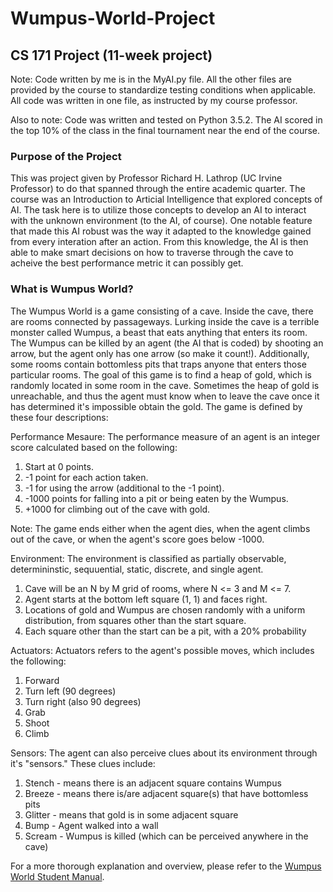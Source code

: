 # Wumpus-World-Project
## CS 171 Project (11-week project)

Note: Code written by me is in the MyAI.py file. All the other files are provided by the course to standardize testing conditions when applicable. All code was written in one file, as instructed by my course professor.

Also to note: Code was written and tested on Python 3.5.2. The AI scored in the top 10% of the class in the final tournament near the end of the course. 

### Purpose of the Project
This was project given by Professor Richard H. Lathrop (UC Irvine Professor) to do that spanned through the entire academic quarter. The course was an Introduction to Articial Intelligence that explored concepts of AI. The task here is to utilize those concepts to develop an AI to interact with the unknown environment (to the AI, of course). One notable feature that made this AI robust was the way it adapted to the knowledge gained from every interation after an action. From this knowledge, the AI is then able to make smart decisions on how to traverse through the cave to acheive the best performance metric it can possibly get. 

### What is Wumpus World?
The Wumpus World is a game consisting of a cave. Inside the cave, there are rooms connected by passageways. Lurking inside the cave is a terrible monster called Wumpus, a beast that eats anything that enters its room. The Wumpus can be killed by an agent (the AI that is coded) by shooting an arrow, but the agent only has one arrow (so make it count!). Additionally, some rooms contain bottomless pits that traps anyone that enters those particular rooms. The goal of this game is to find a heap of gold, which is randomly located in some room in the cave. Sometimes the heap of gold is unreachable, and thus the agent must know when to leave the cave once it has determined it's impossible obtain the gold. The game is defined by these four descriptions:

Performance Mesaure:
  The performance measure of an agent is an integer score calculated based on the following:
  1. Start at 0 points.
  2. -1 point for each action taken. 
  3. -1 for using the arrow (additional to the -1 point).
  4. -1000 points for falling into a pit or being eaten by the Wumpus.
  5. +1000 for climbing out of the cave with gold.
  
  Note: The game ends either when the agent dies, when the agent climbs out of the cave, or when the agent's score goes below -1000.
  
Environment:
  The environment is classified as partially observable, determininstic, sequuential, static, discrete, and single agent.
  1. Cave will be an N by M grid of rooms, where N <= 3 and M <= 7.
  2. Agent starts at the bottom left square (1, 1) and faces right.
  3. Locations of gold and Wumpus are chosen randomly with a uniform distribution, from squares other than the start square.
  4. Each square other than the start can be a pit, with a 20% probability

Actuators:
  Actuators refers to the agent's possible moves, which includes the following:
  1. Forward
  2. Turn left (90 degrees)
  3. Turn right (also 90 degrees)
  4. Grab
  5. Shoot
  6. Climb
  
Sensors:
  The agent can also perceive clues about its environment through it's "sensors."
  These clues include:
  1) Stench - means there is an adjacent square contains Wumpus
  2) Breeze - means there is/are adjacent square(s) that have bottomless pits
  3) Glitter - means that gold is in some adjacent square
  4) Bump - Agent walked into a wall
  5) Scream - Wumpus is killed (which can be perceived anywhere in the cave)
 
For a more thorough explanation and overview, please refer to the <a href="WumpusWorldStudentManual.pdf" target="_blank">Wumpus World Student Manual</a>.
